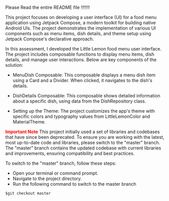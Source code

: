 Please Read the entire README file !!!!!!!

This project focuses on developing a user interface (UI) for a food menu application using Jetpack Compose, a modern toolkit for building native Android UIs. The project demonstrates the implementation of various UI components such as menu items, dish details, and theme setup using Jetpack Compose's declarative approach.

In this assessment, I developed the Little Lemon food menu user interface. The project includes composable functions to display menu items, dish details, and manage user interactions. Below are key components of the solution:

- MenuDish Composable: This composable displays a menu dish item using a Card and a Divider. When clicked, it navigates to the dish's details.

- DishDetails Composable: This composable shows detailed information about a specific dish, using data from the DishRepository class.

- Setting up the Theme: The project customizes the app's theme with specific colors and typography values from LittleLemonColor and MaterialTheme.

**<span style="color:red">Important Note<span>**
This project initially used a set of libraries and codebases that have since been deprecated. To ensure you are working with the latest, most up-to-date code and libraries, please switch to the "master" branch. The "master" branch contains the updated codebase with current libraries and improvements, ensuring compatibility and best practices.

To switch to the "master" branch, follow these steps:

- Open your terminal or command prompt.
- Navigate to the project directory.
- Run the following command to switch to the master branch

```
$git checkout master
